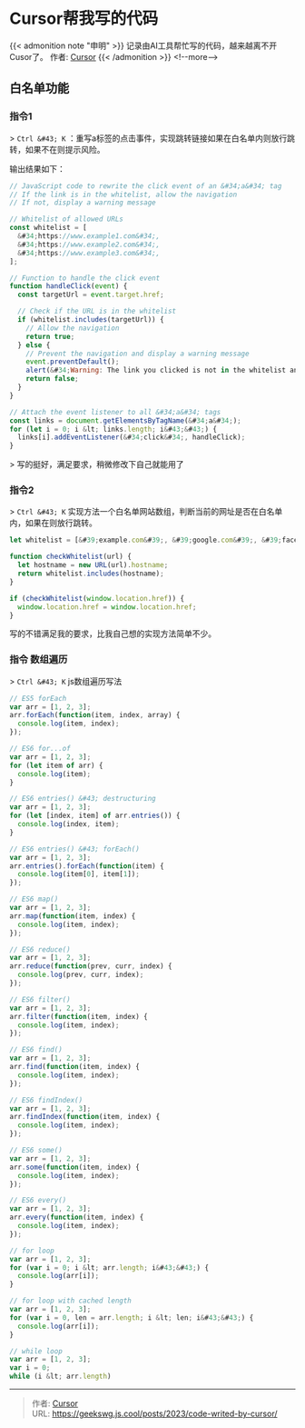 # Cursor帮我写的代码

{{&lt; admonition note &#34;申明&#34; &gt;}}
记录由AI工具帮忙写的代码，越来越离不开Cusor了。
作者: [Cursor](https://www.cursor.so/)
{{&lt; /admonition &gt;}}
&lt;!--more--&gt;

## 白名单功能

### 指令1

&gt; `Ctrl &#43; K` ：重写a标签的点击事件，实现跳转链接如果在白名单内则放行跳转，如果不在则提示风险。

输出结果如下：

```js
// JavaScript code to rewrite the click event of an &#34;a&#34; tag
// If the link is in the whitelist, allow the navigation
// If not, display a warning message

// Whitelist of allowed URLs
const whitelist = [
  &#34;https://www.example1.com&#34;,
  &#34;https://www.example2.com&#34;,
  &#34;https://www.example3.com&#34;,
];

// Function to handle the click event
function handleClick(event) {
  const targetUrl = event.target.href;

  // Check if the URL is in the whitelist
  if (whitelist.includes(targetUrl)) {
    // Allow the navigation
    return true;
  } else {
    // Prevent the navigation and display a warning message
    event.preventDefault();
    alert(&#34;Warning: The link you clicked is not in the whitelist and may be risky.&#34;);
    return false;
  }
}

// Attach the event listener to all &#34;a&#34; tags
const links = document.getElementsByTagName(&#34;a&#34;);
for (let i = 0; i &lt; links.length; i&#43;&#43;) {
  links[i].addEventListener(&#34;click&#34;, handleClick);
}

```

&gt; 写的挺好，满足要求，稍微修改下自己就能用了

### 指令2

&gt; `Ctrl &#43; K` 实现方法一个白名单网站数组，判断当前的网址是否在白名单内，如果在则放行跳转。

```js
let whitelist = [&#39;example.com&#39;, &#39;google.com&#39;, &#39;facebook.com&#39;];

function checkWhitelist(url) {
  let hostname = new URL(url).hostname;
  return whitelist.includes(hostname);
}

if (checkWhitelist(window.location.href)) {
  window.location.href = window.location.href;
}
```

写的不错满足我的要求，比我自己想的实现方法简单不少。

### 指令 数组遍历

&gt; `Ctrl &#43; K` js数组遍历写法

```js
// ES5 forEach
var arr = [1, 2, 3];
arr.forEach(function(item, index, array) {
  console.log(item, index);
});

// ES6 for...of
var arr = [1, 2, 3];
for (let item of arr) {
  console.log(item);
}

// ES6 entries() &#43; destructuring
var arr = [1, 2, 3];
for (let [index, item] of arr.entries()) {
  console.log(index, item);
}

// ES6 entries() &#43; forEach()
var arr = [1, 2, 3];
arr.entries().forEach(function(item) {
  console.log(item[0], item[1]);
});

// ES6 map()
var arr = [1, 2, 3];
arr.map(function(item, index) {
  console.log(item, index);
});

// ES6 reduce()
var arr = [1, 2, 3];
arr.reduce(function(prev, curr, index) {
  console.log(prev, curr, index);
});

// ES6 filter()
var arr = [1, 2, 3];
arr.filter(function(item, index) {
  console.log(item, index);
});

// ES6 find()
var arr = [1, 2, 3];
arr.find(function(item, index) {
  console.log(item, index);
});

// ES6 findIndex()
var arr = [1, 2, 3];
arr.findIndex(function(item, index) {
  console.log(item, index);
});

// ES6 some()
var arr = [1, 2, 3];
arr.some(function(item, index) {
  console.log(item, index);
});

// ES6 every()
var arr = [1, 2, 3];
arr.every(function(item, index) {
  console.log(item, index);
});

// for loop
var arr = [1, 2, 3];
for (var i = 0; i &lt; arr.length; i&#43;&#43;) {
  console.log(arr[i]);
}

// for loop with cached length
var arr = [1, 2, 3];
for (var i = 0, len = arr.length; i &lt; len; i&#43;&#43;) {
  console.log(arr[i]);
}

// while loop
var arr = [1, 2, 3];
var i = 0;
while (i &lt; arr.length)
```


---

> 作者: [Cursor](https://www.cursor.so/)  
> URL: https://geekswg.js.cool/posts/2023/code-writed-by-cursor/  

